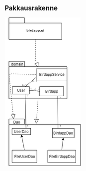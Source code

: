 ## Pakkausrakenne
![Pakkausrakenne](https://github.com/jennalack/ot-harjoitustyo/blob/master/lintuapp/dokumentaatio/Valmispakkaus.png)
